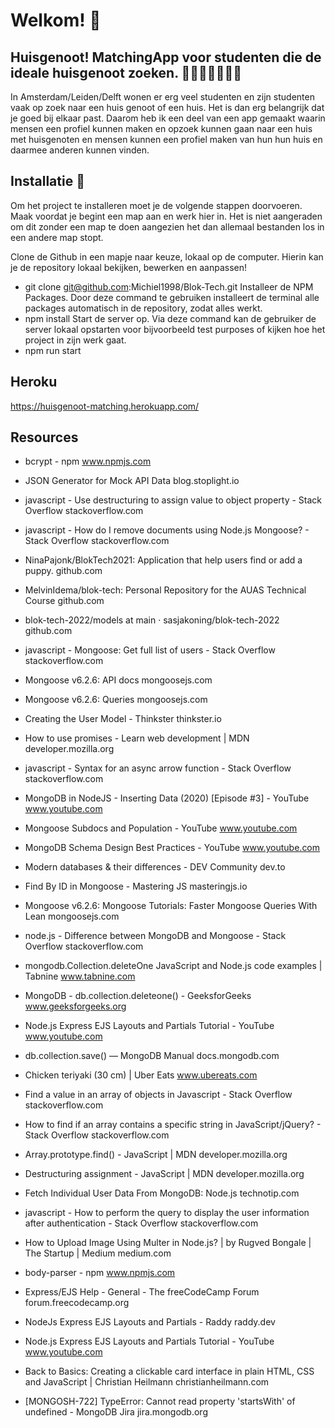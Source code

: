 # Welkom! 🎉

## Huisgenoot! MatchingApp voor studenten die de ideale huisgenoot zoeken. 👩🏼‍🎓🧑🏼‍🎓🎊
In Amsterdam/Leiden/Delft wonen er erg veel studenten en zijn studenten vaak op zoek naar een huis genoot of een huis. Het is dan erg belangrijk dat je goed bij elkaar past. Daarom heb ik een deel van een app gemaakt waarin mensen een profiel kunnen maken en opzoek kunnen gaan naar een huis met huisgenoten en mensen kunnen een profiel maken van hun hun huis en daarmee anderen kunnen vinden.

## Installatie 📎
Om het project te installeren moet je de volgende stappen doorvoeren. Maak voordat je begint een map aan en werk hier in. Het is niet aangeraden om dit zonder een map te doen aangezien het dan allemaal bestanden los in een andere map stopt.

Clone de Github in een mapje naar keuze, lokaal op de computer. Hierin kan je de repository lokaal bekijken, bewerken en aanpassen!
* git clone git@github.com:Michiel1998/Blok-Tech.git
Installeer de NPM Packages. Door deze command te gebruiken installeert de terminal alle packages automatisch in de repository, zodat alles werkt.
* npm install
Start de server op. Via deze command kan de gebruiker de server lokaal opstarten voor bijvoorbeeld test purposes of kijken hoe het project in zijn werk gaat.
* npm run start

## Heroku
https://huisgenoot-matching.herokuapp.com/


## Resources 
* bcrypt - npm
www.npmjs.com
* JSON Generator for Mock API Data
blog.stoplight.io

* javascript - Use destructuring to assign value to object property - Stack Overflow
stackoverflow.com

* javascript - How do I remove documents using Node.js Mongoose? - Stack Overflow
stackoverflow.com

* NinaPajonk/BlokTech2021: Application that help users find or add a puppy.
github.com

* MelvinIdema/blok-tech: Personal Repository for the AUAS Technical Course
github.com

* blok-tech-2022/models at main · sasjakoning/blok-tech-2022
github.com

* javascript - Mongoose: Get full list of users - Stack Overflow
stackoverflow.com


* Mongoose v6.2.6: API docs
mongoosejs.com

* Mongoose v6.2.6: Queries
mongoosejs.com

* Creating the User Model - Thinkster
thinkster.io


* How to use promises - Learn web development | MDN
developer.mozilla.org


* javascript - Syntax for an async arrow function - Stack Overflow
stackoverflow.com


* MongoDB in NodeJS - Inserting Data (2020) [Episode #3] - YouTube
www.youtube.com

* Mongoose Subdocs and Population - YouTube
www.youtube.com

* MongoDB Schema Design Best Practices - YouTube
www.youtube.com

* Modern databases & their differences - DEV Community
dev.to

* Find By ID in Mongoose - Mastering JS
masteringjs.io

* Mongoose v6.2.6: Mongoose Tutorials: Faster Mongoose Queries With Lean
mongoosejs.com


* node.js - Difference between MongoDB and Mongoose - Stack Overflow
stackoverflow.com

* mongodb.Collection.deleteOne JavaScript and Node.js code examples | Tabnine
www.tabnine.com

* MongoDB - db.collection.deleteone() - GeeksforGeeks
www.geeksforgeeks.org


* Node.js Express EJS Layouts and Partials Tutorial - YouTube
www.youtube.com

* db.collection.save() — MongoDB Manual
docs.mongodb.com

* Chicken teriyaki (30 cm) | Uber Eats
www.ubereats.com


* Find a value in an array of objects in Javascript - Stack Overflow
stackoverflow.com


* How to find if an array contains a specific string in JavaScript/jQuery? - Stack Overflow
stackoverflow.com

* Array.prototype.find() - JavaScript | MDN
developer.mozilla.org

* Destructuring assignment - JavaScript | MDN
developer.mozilla.org

* Fetch Individual User Data From MongoDB: Node.js
technotip.com


* javascript - How to perform the query to display the user information after authentication - Stack Overflow
stackoverflow.com

* How to Upload Image Using Multer in Node.js? | by Rugved Bongale | The Startup | Medium
medium.com


* body-parser - npm
www.npmjs.com



* Express/EJS Help - General - The freeCodeCamp Forum
forum.freecodecamp.org

* NodeJs Express EJS Layouts and Partials - Raddy
raddy.dev


* Node.js Express EJS Layouts and Partials Tutorial - YouTube
www.youtube.com

* Back to Basics: Creating a clickable card interface in plain HTML, CSS and JavaScript | Christian Heilmann
christianheilmann.com

* [MONGOSH-722] TypeError: Cannot read property 'startsWith' of undefined - MongoDB Jira
jira.mongodb.org
